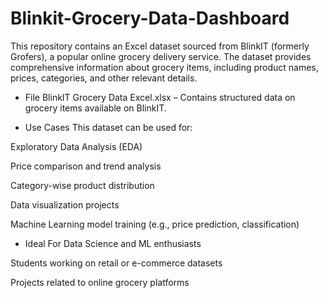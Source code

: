 # Blinkit-Grocery-Data-Dashboard

This repository contains an Excel dataset sourced from BlinkIT (formerly Grofers), a popular online grocery delivery service. The dataset provides comprehensive information about grocery items, including product names, prices, categories, and other relevant details.

* File
BlinkIT Grocery Data Excel.xlsx – Contains structured data on grocery items available on BlinkIT.

* Use Cases
This dataset can be used for:

Exploratory Data Analysis (EDA)

Price comparison and trend analysis

Category-wise product distribution

Data visualization projects

Machine Learning model training (e.g., price prediction, classification)

* Ideal For
Data Science and ML enthusiasts

Students working on retail or e-commerce datasets

Projects related to online grocery platforms
